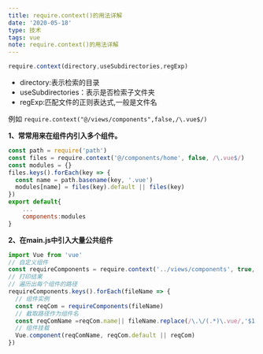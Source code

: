 ```yaml
---
title: require.context()的用法详解
date: '2020-05-18'
type: 技术
tags: vue
note: require.context()的用法详解
---
```

```javascript
require.context(directory,useSubdirectories,regExp)
```
+ directory:表示检索的目录
+ useSubdirectories：表示是否检索子文件夹
+ regExp:匹配文件的正则表达式,一般是文件名<br>

例如 `require.context("@/views/components",false,/\.vue$/)`

**1、常常用来在组件内引入多个组件。**
```javascript
const path = require('path')
const files = require.context('@/components/home', false, /\.vue$/)
const modules = {}
files.keys().forEach(key => {
  const name = path.basename(key, '.vue')
  modules[name] = files(key).default || files(key)
})
export default{
    ...
    components:modules
}
```
**2、在main.js中引入大量公共组件**
```javascript
import Vue from 'vue'
// 自定义组件
const requireComponents = require.context('../views/components', true, /\.vue/)
// 打印结果
// 遍历出每个组件的路径
requireComponents.keys().forEach(fileName => {
  // 组件实例
  const reqCom = requireComponents(fileName)
  // 截取路径作为组件名
  const reqComName =reqCom.name|| fileName.replace(/\.\/(.*)\.vue/,'$1')
  // 组件挂载
  Vue.component(reqComName, reqCom.default || reqCom)
})
```